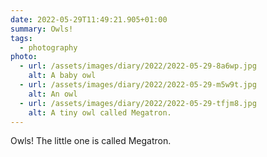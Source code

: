 ```yaml
---
date: 2022-05-29T11:49:21.905+01:00
summary: Owls!
tags:
  - photography
photo:
  - url: /assets/images/diary/2022/2022-05-29-8a6wp.jpg
    alt: A baby owl
  - url: /assets/images/diary/2022/2022-05-29-m5w9t.jpg
    alt: An owl
  - url: /assets/images/diary/2022/2022-05-29-tfjm8.jpg
    alt: A tiny owl called Megatron.
---
```

Owls! The little one is called Megatron. 
